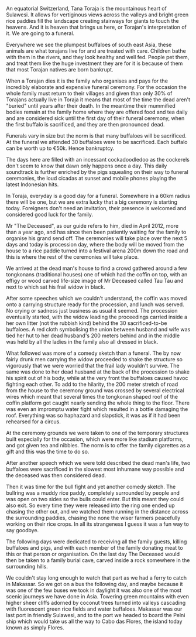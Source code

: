 An equatorial Switzerland, Tana Toraja is the mountainous heart of Sulawesi. It allows for vertiginous views across the valleys and bright green rice paddies fill the landscape creating stairways for giants to touch the heavens. And it is heaven that brings us here, or Torajan's interpretation of it. We are going to a funeral.

Everywhere we see the plumpest buffaloes of south east Asia, these animals are what torajans live for and are treated with care. Children bathe with them in the rivers, and they look healthy and well fed. People pet them, and treat them like the huge investment they are for it is because of them that most Torajan natives are born bankrupt.

When a Torajan dies it is the family who organises and pays for the incredibly elaborate and expensive funeral ceremony. For the occasion the whole family must return to their villages and given than only 30% of Torajans actually live in Toraja it means that most of the time the dead aren't "buried" until years after their death. In the meantime their mummified bodies remain at the family home where they are offered food and tea daily and are considered sick until the first day of their funeral ceremony, when the first buffalo is sacrificed, and they are then pronounced dead. 

Funerals vary in size but the norm is that many buffaloes will be sacrificed. At the funeral we attended 30 buffaloes were to be sacrificed. Each buffalo can be worth up to €50k. Hence bankruptcy.

The days here are filled with an incessant cockadoodledoo as the cockerels don't seem to know that dawn only happens once a day. This daily soundtrack is further enriched by the pigs squealing on their way to funeral ceremonies, the loud cicadas at sunset and mobile phones playing the latest Indonesian hits.

In Toraja, everyday is a good day for a funeral. Somewhere in a 60km radius there will be one, but we are extra lucky that a big ceremony is starting today. Foreigners don't need an invitation, their presence is welcomed and considered good luck for the family.

Mr "The Deceased", as our guide refers to him, died in April 2012, more than a year ago, and has since then been patiently waiting for the family to organise his grand send off. The ceremonies will take place over the next 5 days and today is procession day, where the body will be moved from the house to a rice paddie turned into a festival arena 200m down the road and this is where the rest of the ceremonies will take place.

We arrived at the dead man's house to find a crowd gathered around a few tongkonans (traditional houses) one of which had the coffin on top, with an effigy or wood carved life-size image of Mr Deceased called Tau Tau and next to which sat his frail widow in black. 

After some speeches which we couldn't understand, the coffin was moved onto a carrying structure ready for the procession, and lunch was served. No crying or sadness just business as usual it seemed. The procession eventually started, with the widow leading the proceedings carried inside a her own litter (not the rubbish kind) behind the 30 sacrificed-to-be buffaloes. A red cloth symbolising the union between husband and wife was tied her hut to her dead husband's 200 meters behind and in the middle was held by all the ladies in the family also all dressed in black.

What followed was more of a comedy sketch than a funeral. The by now fairly drunk men carrying the widow proceeded to shake the structure so vigorously that we were worried that the frail lady wouldn't survive. The same was done to her dead husband at the back of the procession to shake his spirit out of his body, while at the very front the buffaloes caused havoc fighting each other. To add to the hilarity, the 200 meter stretch of road from the house to the ceremony ground was crossed by several electrical wires which meant that several times the tongkonan shaped roof of the coffin platform got caught nearly sending the whole thing to the floor. There was even an impromptu water fight which resulted in a bottle damaging the roof. Everything was so haphazard and slapstick, it was as if it had been rehearsed for a circus.

At the ceremony grounds we were taken to one of the temporary structures built especially for the occasion, which were more like stadium platforms, and got given tea and nibbles. The norm is to offer the family cigarettes as a gift and this was the time to do so.

After another speech which we were told described the dead man's life, two buffaloes were sacrificed in the slowest most inhumane way possible and the deceased was then considered dead. 

Then it was time for the bull fight and yet another comedy sketch. The bullring was a muddy rice paddy, completely surrounded by people and was open on two sides so the bulls could enter. But this meant they could also exit. So every time they were released into the ring one ended up chasing the other out, and we watched them running in the distance across the surrounding paddies, chasing the none the wiser farmers peacefully working on their rice crops. In all its strangeness I guess it was a fun way to say goodbye.

The following days were dedicated to receiving all the family guests, killing buffaloes and pigs, and with each member of the family donating meat to this or that person or organisation. On the last day The Deceased would then be taken to a family burial cave, carved inside a rock somewhere in the surrounding hills.

We couldn't stay long enough to watch that part as we had a ferry to catch in Makassar. So we got on a bus the following day, and maybe because it was  one of the few buses we took in daylight it was also one of the most scenic journeys we have done in Asia. Towering green mountains with even higher sheer cliffs adorned by coconut trees turned into valleys cascading with fluorescent green rice fields and water buffaloes. Makassar was our last port in friendly Sulawesi, and to the port we headed to board the Pelni ship which would take us all the way to Cabo das Flores, the island today known as simply Flores.



